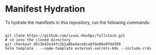 
# Manifest Hydration

To hydrate the manifests in this repository, run the following commands:

```shell

git clone https://github.com/ixxeL-DevOps/fullstack.git
# cd into the cloned directory
git checkout d5c3b42e34fc2b1a8bedace8cabf8e86e9fdd399
helm template . --name-template external-secrets-k0s --include-crds
```